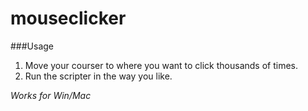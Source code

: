 # mouseclicker
###Usage
1. Move your courser to where you want to click thousands of times.
2. Run the scripter in the way you like.

_Works for Win/Mac_

